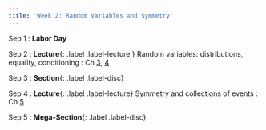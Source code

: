 ```yaml
---
title: 'Week 2: Random Variables and Symmetry'
---
```


Sep 1
: **Labor Day**

Sep 2
: **Lecture**{: .label .label-lecture } Random variables: distributions, equality, conditioning
    : Ch [3](http://prob140.org/textbook/content/Chapter_03/00_Random_Variables.html), [4](http://prob140.org/textbook/content/Chapter_04/00_Relations_Between_Variables.html)

Sep 3
: **Section**{: .label .label-disc}

Sep 4
: **Lecture**{: .label .label-lecture} Symmetry and collections of events
    : Ch [5](http://prob140.org/textbook/content/Chapter_05/00_Collections_of_Events.html)

Sep 5
: **Mega-Section**{: .label .label-disc}